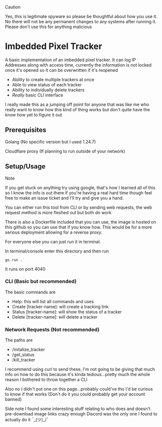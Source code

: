 > [!CAUTION]
> Yes, this is legitimate spyware so please be thoughtful about how you use it.
> No there will not be any permanent changes to any systems after running it.
> Please don't use this for anything malicious

# Imbedded Pixel Tracker

A basic implementation of an imbedded pixel tracker. It can log IP Addresses along with access time, 
currently the information is not locked once it's opened so it can be overwritten if it's reopened

- Ability to create multiple trackers at once
- Able to view status of each tracker
- Ability to individually delete trackers
- *Really* basic CLI interface

I really made this as a jumping off point for anyone that was like me who really want to know how 
this kind of thing works but don't quite have the know how yet to figure it out



## Prerequisites

Golang (No specific version but I used 1.24.7)

Cloudflare proxy (If planning to run outside of your network)

## Setup/Usage

> [!NOTE] 
> If you get stuck on anything try using google, that's how I learned all of this so I know the info is out there if you're having a real hard time though feel free to make an 
> issue ticket and I'll try and give you a hand.

You can either run this tool from CLI or by sending web requests, the web request method is more fleshed out but both do work

There is also a Dockerfile included that you can use, the image is hosted on this github so you can use that if you know how. 
This would be for a more serious deployment allowing for a reverse proxy.

For everyone else you can just run it in terminal.

In terminal/console enter this directory and then run 

`go run .`

It runs on port 4040

### CLI (Basic but recommended)

The basic commands are
- Help: this will list all commands and uses
- Create \[tracker-name\]: will create a tracking link
- Status \[tracker-name\]: will show the status of a tracker
- Delete \[tracker-name\]: will delete a tracker

### Network Requests (Not recommended)

The paths are
- /initalize_tracker
- /get_status
- /kill_tracker

I recommend using curl to send these, I'm not going to be giving that much info on how to do this because it's kinda tedious...pretty much the whole reason I bothered to 
throw together a CLI

Also no I didn't put one on this page...probably could've tho I'd be curious to know if that works (Don't do it you could probably get your account banned)

Side note I found some interesting stuff relating to who does and doesn't pre-download image links 
crazy enough Discord was the only one I found to actually do it ¯\_(ツ)_/¯